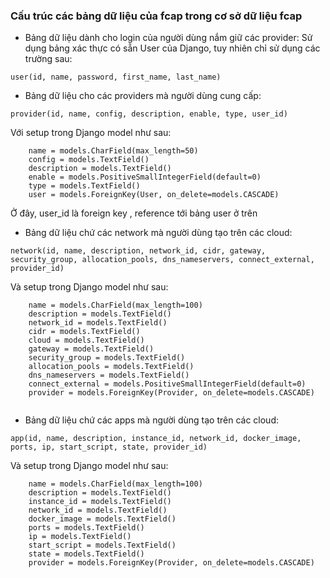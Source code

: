 ### Cấu trúc các bảng dữ liệu của fcap trong cơ sở dữ liệu fcap

- Bảng dữ liệu dành cho login của người dùng nắm giữ các provider: Sử dụng bảng xác thực có sẵn User của Django, tuy nhiên chỉ sử dụng các trường sau:
```
user(id, name, password, first_name, last_name)
```
- Bảng dữ liệu cho các providers mà người dùng cung cấp:
```
provider(id, name, config, description, enable, type, user_id)
```
Với setup trong Django model như sau:
```
    name = models.CharField(max_length=50)
    config = models.TextField()
    description = models.TextField()
    enable = models.PositiveSmallIntegerField(default=0)
    type = models.TextField()
    user = models.ForeignKey(User, on_delete=models.CASCADE)
```
Ở đây, user_id là foreign key , reference tới bảng user ở trên

- Bảng dữ liệu chứ các network mà người dùng tạo trên các cloud:

```
network(id, name, description, network_id, cidr, gateway, security_group, allocation_pools, dns_nameservers, connect_external, provider_id)
```
Và setup trong Django model như sau:

```
    name = models.CharField(max_length=100)
    description = models.TextField()
    network_id = models.TextField()
    cidr = models.TextField()
    cloud = models.TextField()
    gateway = models.TextField()
    security_group = models.TextField()
    allocation_pools = models.TextField()
    dns_nameservers = models.TextField()
    connect_external = models.PositiveSmallIntegerField(default=0)
    provider = models.ForeignKey(Provider, on_delete=models.CASCADE)
    
```
 
- Bảng dữ liệu chứ các apps mà người dùng tạo trên các cloud:

```
app(id, name, description, instance_id, network_id, docker_image, ports, ip, start_script, state, provider_id)

```

Và setup trong Django model như sau:

```
    name = models.CharField(max_length=100)
    description = models.TextField()
    instance_id = models.TextField()
    network_id = models.TextField()
    docker_image = models.TextField()
    ports = models.TextField()
    ip = models.TextField()
    start_script = models.TextField()
    state = models.TextField()
    provider = models.ForeignKey(Provider, on_delete=models.CASCADE)
    
```
